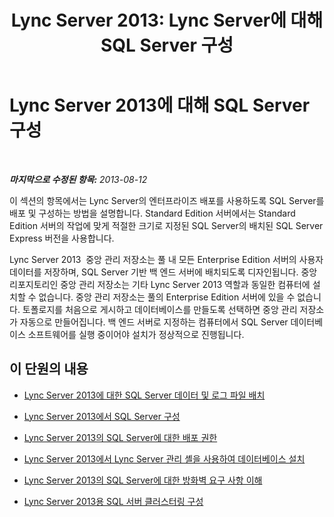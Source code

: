 ﻿---
title: 'Lync Server 2013: Lync Server에 대해 SQL Server 구성'
TOCTitle: Lync Server 2013에 대해 SQL Server 구성
ms:assetid: 375e5cc4-e436-46dc-9b02-5063f35cdcc1
ms:mtpsurl: https://technet.microsoft.com/ko-kr/library/Gg425848(v=OCS.15)
ms:contentKeyID: 49303301
ms.date: 08/10/2015
mtps_version: v=OCS.15
ms.translationtype: HT
---

# Lync Server 2013에 대해 SQL Server 구성

 

_**마지막으로 수정된 항목:** 2013-08-12_

이 섹션의 항목에서는 Lync Server의 엔터프라이즈 배포를 사용하도록 SQL Server를 배포 및 구성하는 방법을 설명합니다. Standard Edition 서버에서는 Standard Edition 서버의 작업에 맞게 적절한 크기로 지정된 SQL Server의 배치된 SQL Server Express 버전을 사용합니다.

Lync Server 2013  중앙 관리 저장소는 풀 내 모든 Enterprise Edition 서버의 사용자 데이터를 저장하며, SQL Server 기반 백 엔드 서버에 배치되도록 디자인됩니다. 중앙 리포지토리인 중앙 관리 저장소는 기타 Lync Server 2013 역할과 동일한 컴퓨터에 설치할 수 없습니다. 중앙 관리 저장소는 풀의 Enterprise Edition 서버에 있을 수 없습니다. 토폴로지를 처음으로 게시하고 데이터베이스를 만들도록 선택하면 중앙 관리 저장소가 자동으로 만들어집니다. 백 엔드 서버로 지정하는 컴퓨터에서 SQL Server 데이터베이스 소프트웨어를 실행 중이어야 설치가 정상적으로 진행됩니다.

## 이 단원의 내용

  - [Lync Server 2013에 대한 SQL Server 데이터 및 로그 파일 배치](lync-server-2013-sql-server-data-and-log-file-placement.md)

  - [Lync Server 2013에서 SQL Server 구성](lync-server-2013-configure-sql-server.md)

  - [Lync Server 2013의 SQL Server에 대한 배포 권한](lync-server-2013-deployment-permissions-for-sql-server.md)

  - [Lync Server 2013에서 Lync Server 관리 셸을 사용하여 데이터베이스 설치](lync-server-2013-database-installation-using-lync-server-management-shell.md)

  - [Lync Server 2013의 SQL Server에 대한 방화벽 요구 사항 이해](lync-server-2013-understanding-firewall-requirements-for-sql-server.md)

  - [Lync Server 2013용 SQL 서버 클러스터링 구성](lync-server-2013-configure-sql-server-clustering.md)

